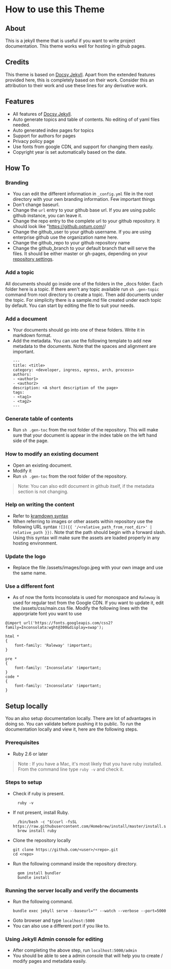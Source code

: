 # How to use this Theme

##  About
This is a jekyll theme that is useful if you want to write project documentation. This theme works well for hosting in github pages.

## Credits
This theme is based on [Docsy Jekyll](https://github.com/vsoch/docsy-jekyll). Apart from the extended features provided here, this is completely based on their work. Consider this an attribution to their work and use these lines for any derivative work.

## Features
* All features of [Docsy Jekyll](https://github.com/vsoch/docsy-jekyll). 
* Auto generate topics and table of contents. No editing of of yaml files needed.
* Auto generated index pages for topics
* Support for authors for pages
* Privacy policy page
* Use fonts from google CDN, and support for changing them easily.
* Copyright year is set automatically based on the date.

## How To 

### Branding
* You can edit the different information in `_config.yml` file in the root directory with your own branding information. Few important things
* Don't change baseurl. 
* Change the `url` entry to your github base url. If you are using public github instance, you can leave it. 
* Change the repo entry to the complete url to your github repository. It should look like "https://github.optum.com/<user>/<repo>
* Change the github_user to your github username. If you are using enterprise github use the organization name here.
* Change the github_repo to your github repository name
* Change the github_branch to your default branch that will serve the files. It should be either master or gh-pages, depending on your [repository settings](https://guides.github.com/features/pages/).

### Add a topic
All documents should go inside one of the folders in the _docs folder. Each folder here is a topic. If there aren't any topic available run `sh .gen-topic` command from root directory to create a topic. Then add documents under the topic. For simplicity there is a sample.md file created under each topic by default. You can start by editing the file to suit your needs.

### Add a document 
* Your documents should go into one of these folders. Write it in markdown format. 
* Add the metadata. You can use the following template to add new metadata to the documents. Note that the spaces and alignment are important.
    ```
    ---
    title: <title>
    category: <developer, ingress, egress, arch, process>
    authors:
    - <author1>
    - <author2>
    description: <A short description of the page>
    tags:
    - <tag1>
    - <tag2>
    ---
    ```

### Generate table of contents
* Run `sh .gen-toc` from the root folder of the repository. This will make sure that your document is appear in the index table on the left hand side of the page.

### How to modify an existing document
* Open an existing document.
* Modify it
* Run `sh .gen-toc` from the root folder of the repository.

> Note: You can also edit document in github itself, if the metadata section is not changing.

### Help on writing the content 

* Refer to [kramdown syntax](https://kramdown.gettalong.org/)
* When referring to images or other assets within repository use the following URL syntax `![]({{ '/<relative_path_from_root_dir>' | relative_path }})`. Note that the path should begin with a forward slash. Using this syntax will make sure the assets are loaded properly in any hosting environment.

### Update the logo 
* Replace the file <rootdir>/assets/images/logo.jpeg with your own image and use the same name.

### Use a different font
* As of now the fonts Inconsolata is used for monospace and `Raleway` is used for regular text from the Google CDN. If you want to update it, edit the /assets/css/main.css file. Modify the following lines with the apporpriate font you want to use

```
@import url('https://fonts.googleapis.com/css2?family=Inconsolata:wght@300&display=swap');

html * 
{
    font-family: 'Raleway' !important;
}

pre *
{
    font-family: 'Inconsolata' !important;
}
code *
{
    font-family: 'Inconsolata' !important;
}
```

## Setup locally

You an also setup documentation locally. There are lot of advantages in doing so. You can validate before pushing it to public. To run the documentation locally and view it, here are the following steps.

### Prerequisites
* Ruby 2.6 or later
> Note : If you have a Mac, it's most likely that you have ruby installed. From the command line type `ruby -v` and check it. 

### Steps to setup 
* Check if ruby is present. 
  ```
    ruby -v
  ```
* If not present, install Ruby.
  ```
    /bin/bash -c "$(curl -fsSL https://raw.githubusercontent.com/Homebrew/install/master/install.sh)"
    brew install ruby
  ```    
* Clone the repository locally
  ```
  git clone https://github.com/<user>/<repo>.git
  cd <repo>
  ```

* Run the following command inside the repository directory.
  ```
    gem install bundler
    bundle install
  ```

### Running the server locally and verify the documents
* Run the following command. 
    ```
    bundle exec jekyll serve --baseurl="" --watch --verbose --port=5000
    ```
* Goto browser and type `localhost:5000`
* You can also use a different port if you like to.

### Using Jekyll Admin console for editing
* After completing the above step, run `localhost:5000/admin`
* You should be able to see a admin console that will help you to create / modify pages and metadata easily.
